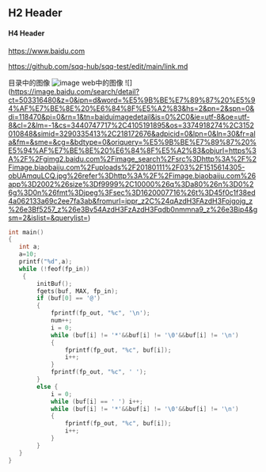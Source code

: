 
## H2 Header
#### H4 Header
https://www.baidu.com

https://github.com/sqq-hub/sqq-test/edit/main/link.md


目录中的图像
![image](https://github.com/sqq-hub/sqq-test/blob/main/Img/productShow04.jpg)
web中的图像
![] (https://image.baidu.com/search/detail?ct=503316480&z=0&ipn=d&word=%E5%9B%BE%E7%89%87%20%E5%94%AF%E7%BE%8E%20%E6%84%8F%E5%A2%83&hs=2&pn=2&spn=0&di=118470&pi=0&rn=1&tn=baiduimagedetail&is=0%2C0&ie=utf-8&oe=utf-8&cl=2&lm=-1&cs=3440747717%2C4105191895&os=3374918274%2C3152010848&simid=3290335413%2C218172676&adpicid=0&lpn=0&ln=30&fr=ala&fm=&sme=&cg=&bdtype=0&oriquery=%E5%9B%BE%E7%89%87%20%E5%94%AF%E7%BE%8E%20%E6%84%8F%E5%A2%83&objurl=https%3A%2F%2Fgimg2.baidu.com%2Fimage_search%2Fsrc%3Dhttp%3A%2F%2Fimage.biaobaiju.com%2Fuploads%2F20180111%2F03%2F1515614305-obUAmquLCQ.jpg%26refer%3Dhttp%3A%2F%2Fimage.biaobaiju.com%26app%3D2002%26size%3Df9999%2C10000%26q%3Da80%26n%3D0%26g%3D0n%26fmt%3Djpeg%3Fsec%3D1620007716%26t%3D45f0c1f38ed4a062133a69c2ee7fa3ab&fromurl=ippr_z2C%24qAzdH3FAzdH3Fojgojg_z%26e3Bf5257_z%26e3Bv54AzdH3FzAzdH3Fqdb0nmmna9_z%26e3Bip4&gsm=2&islist=&querylist=)
```C
int main()
{
   int a;
   a=10;
   printf("%d",a);
   while (!feof(fp_in))
	{
		initBuf();
		fgets(buf, MAX, fp_in);
		if (buf[0] == '@')
		{
			fprintf(fp_out, "%c", '\n');
			num++;
			i = 0;
			while (buf[i] != '*'&&buf[i] != '\0'&&buf[i] != '\n')
			{
				fprintf(fp_out, "%c", buf[i]);
				i++;
			}
			fprintf(fp_out, "%c", ' ');
		}
		else {
			i = 0;
			while (buf[i] == ' ') i++;
			while (buf[i] != '*'&&buf[i] != '\0'&&buf[i] != '\n')
			{
				fprintf(fp_out, "%c", buf[i]);
				i++;
			}
		}
   }
}
